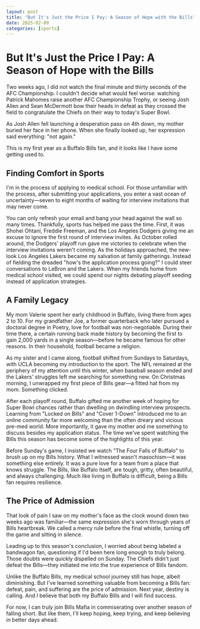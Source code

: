 ```yaml
---
layout: post
title: "But It's Just the Price I Pay: A Season of Hope with the Bills"
date: 2025-02-09
categories: [sports]
---
```

# But It's Just the Price I Pay: A Season of Hope with the Bills

Two weeks ago, I did not watch the final minute and thirty seconds of the AFC Championship. I couldn't decide what would feel worse: watching Patrick Mahomes raise another AFC Championship Trophy, or seeing Josh Allen and Sean McDermott bow their heads in defeat as they crossed the field to congratulate the Chiefs on their way to today's Super Bowl.

As Josh Allen fell launching a desperation pass on 4th down, my mother buried her face in her phone. When she finally looked up, her expression said everything: "not again."

This is my first year as a Buffalo Bills fan, and it looks like I have some getting used to.

## Finding Comfort in Sports

I'm in the process of applying to medical school. For those unfamiliar with the process, after submitting your applications, you enter a vast ocean of uncertainty—seven to eight months of waiting for interview invitations that may never come.

You can only refresh your email and bang your head against the wall so many times. Thankfully, sports has helped me pass the time. First, it was Shohei Ohtani, Freddie Freeman, and the Los Angeles Dodgers giving me an excuse to ignore the first round of interview invites. As October rolled around, the Dodgers' playoff run gave me victories to celebrate when the interview invitations weren't coming. As the holidays approached, the new-look Los Angeles Lakers became my salvation at family gatherings. Instead of fielding the dreaded "how's the application process going?" I could steer conversations to LeBron and the Lakers. When my friends home from medical school visited, we could spend our nights debating playoff seeding instead of application strategies.

## A Family Legacy

My mom Valerie spent her early childhood in Buffalo, living there from ages 2 to 10. For my grandfather Joe, a former quarterback who later pursued a doctoral degree in Poetry, love for football was non-negotiable. During their time there, a certain running back made history by becoming the first to gain 2,000 yards in a single season—before he became famous for other reasons. In their household, football became a religion.

As my sister and I came along, football shifted from Sundays to Saturdays, with UCLA becoming my introduction to the sport. The NFL remained at the periphery of my attention until this winter, when baseball season ended and the Lakers' struggles left me searching for something new. On Christmas morning, I unwrapped my first piece of Bills gear—a fitted hat from my mom. Something clicked.

After each playoff round, Buffalo gifted me another week of hoping for Super Bowl chances rather than dwelling on dwindling interview prospects. Learning from "Locked on Bills" and "Cover 1-Down" introduced me to an online community far more welcoming than the often dreary and vicious pre-med world. More importantly, it gave my mother and me something to discuss besides my application status. The time we've spent watching the Bills this season has become some of the highlights of this year.

Before Sunday's game, I insisted we watch "The Four Falls of Buffalo" to brush up on my Bills history. What I witnessed wasn't masochism—it was something else entirely. It was a pure love for a team from a place that knows struggle. The Bills, like Buffalo itself, are tough, gritty, often beautiful, and always challenging. Much like living in Buffalo is difficult, being a Bills fan requires resilience.

## The Price of Admission

That look of pain I saw on my mother's face as the clock wound down two weeks ago was familiar—the same expression she's worn through years of Bills heartbreak. We called a mercy rule before the final whistle, turning off the game and sitting in silence.

Leading up to this season's conclusion, I worried about being labeled a bandwagon fan, questioning if I'd been here long enough to truly belong. Those doubts were quickly dispelled on Sunday. The Chiefs didn't just defeat the Bills—they initiated me into the true experience of Bills fandom.

Unlike the Buffalo Bills, my medical school journey still has hope, albeit diminishing. But I've learned something valuable from becoming a Bills fan: defeat, pain, and suffering are the price of admission. Next year, destiny is calling. And I believe that both my Buffalo Bills and I will find success.

For now, I can truly join Bills Mafia in commiserating over another season of falling short. But like them, I'll keep hoping, keep trying, and keep believing in better days ahead.